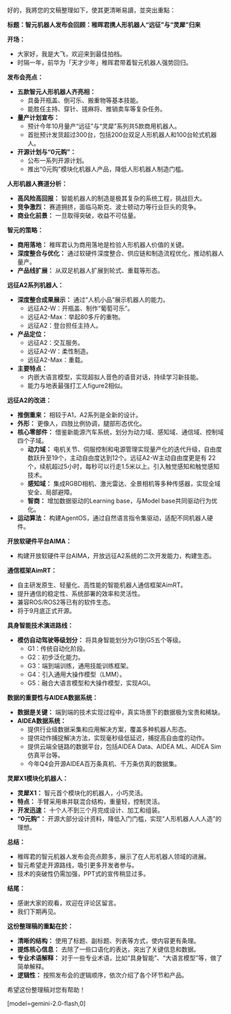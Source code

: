 好的，我將您的文稿整理如下，使其更清晰易讀，並突出重點：

**标题：智元机器人发布会回顾：稚晖君携人形机器人“远征”与“灵犀”归来**

**开场：**

*   大家好，我是大飞，欢迎来到最佳拍档。
*   时隔一年，前华为「天才少年」稚晖君带着智元机器人强势回归。

**发布会亮点：**

*   **五款智元人形机器人齐亮相：**
    *   具备开瓶盖、倒可乐、搬重物等基本技能。
    *   能胜任主持、穿针、搓麻将、推销卖车等复杂任务。
*   **量产计划宣布：**
    *   预计今年10月量产“远征”与“灵犀”系列共5款商用机器人。
    *   首批预计发货超过300台，包括200台双足人形机器人和100台轮式机器人。
*   **开源计划与“0元购”：**
    *   公布一系列开源计划。
    *   推出“0元购”模块化机器人产品，降低人形机器人制造门槛。

**人形机器人赛道分析：**

*   **高风险高回报：** 智能机器人的制造是极其复杂的系统工程，挑战巨大。
*   **竞争激烈：** 赛道拥挤，面临马斯克、波士顿动力等行业巨头的竞争。
*   **商业化前景：** 一旦取得突破，收益不可估量。

**智元的策略：**

*   **商用落地：** 稚晖君认为商用落地是检验人形机器人价值的关键。
*   **深度整合与优化：** 通过软硬件深度整合、供应链和制造流程优化，推动机器人量产。
*   **产品线扩展：** 从双足机器人扩展到轮式、重载等形态。

**远征A2系列机器人：**

*   **深度整合成果展示：** 通过“人机小品”展示机器人的能力。
    *   远征A2-W：开瓶盖、制作“葡萄可乐”。
    *   远征A2-Max：举起80多斤的重物。
    *   远征A2：登台担任主持人。
*   **产品定位：**
    *   远征A2：交互服务。
    *   远征A2-W：柔性制造。
    *   远征A2-Max：重载。
*   **主要特点：**
    *   内嵌大语言模型，实现超拟人音色的语音对话，持续学习新技能。
    *   能力与地表最强打工人figure2相似。

**远征A2的改进：**

*   **推倒重来：** 相较于A1，A2系列是全新的设计。
*   **外形：** 更像人，四肢比例协调，腿部形态优化。
*   **核心零部件：** 借鉴新能源汽车系统，划分为动力域、感知域、通信域、控制域四个子域。
    *   **动力域：** 电机关节、伺服控制和电源管理实现量产化的迭代升级，自由度数跃升至19个，主动自由度达到12个。远征A2-W主动自由度更是有 22个，续航超过5小时，每秒可以行走1.5米以上。引入触觉感知和触觉感知技术。
    *   **感知域：** 集成RGBD相机、激光雷达、全景相机等多种传感器，实现全域安全、局部避障。
    *   **智商：** 增加数据驱动的Learning base，与Model base共同驱动行为优化。
*   **运动算法：** 构建AgentOS，通过自然语言指令集驱动，适配不同机器人硬件。

**开放软硬件平台AIMA：**

*   构建开放软硬件平台AIMA，开放远征A2系统的二次开发能力，构建生态。

**通信框架AimRT：**

*   自主研发原生、轻量化、高性能的智能机器人通信框架AimRT。
*   提升通信的稳定性、系统部署的效率和灵活性。
*   兼容ROS/ROS2等已有的软件生态。
*   将于9月底正式开源。

**具身智能技术演进路线：**

*   **模仿自动驾驶等级划分：** 将具身智能划分为G1到G5五个等级。
    *   G1：传统自动化阶段。
    *   G2：初步泛化能力。
    *   G3：端到端训练，通用技能训练框架。
    *   G4：引入通用大操作模型（LMM）。
    *   G5：融合大语言模型和大操作模型，实现AGI。

**数据的重要性与AIDEA数据系统：**

*   **数据是关键：** 端到端的技术实现过程中，真实场景下的数据极为宝贵和稀缺。
*   **AIDEA数据系统：**
    *   提供行业级数据采集和应用解决方案，覆盖多种机器人形态。
    *   提供动作捕捉解决方法，实现毫秒级低延迟，捕捉高自由度的动作。
    *   提供云端全链路的数据平台，包括AIDEA Data、AIDEA ML、AIDEA Sim 仿真平台等。
    *   今年Q4会开源AIDEA百万条真机、千万条仿真的数据集。

**灵犀X1模块化机器人：**

*   **灵犀X1：** 智元首个模块化的机器人，小巧灵活。
*   **特点：** 手臂采用串并联混合结构，重量轻，控制灵活。
*   **开发迅速：** 十个人不到三个月完成设计、加工和组装。
*   **“0元购”：** 开源大部分设计资料，降低入门门槛，实现“人形机器人人人造”的理想。

**总结：**

*   稚晖君的智元机器人发布会亮点颇多，展示了在人形机器人领域的进展。
*   智元希望走开源路线，吸引更多开发者参与。
*   技术的突破性仍需加强，PPT式的宣传稍显过多。

**结尾：**

*   感谢大家的观看，欢迎在评论区留言。
*   我们下期再见。

**这份整理稿的重點在於：**

*   **清晰的结构：** 使用了标题、副标题、列表等方式，使内容更有条理。
*   **提炼核心信息：** 去除了一些口语化的表达，突出了关键信息和数据。
*   **专业术语解释：** 对于一些专业术语，比如“具身智能”、“大语言模型”等，做了简单解释。
*   **逻辑性：** 按照发布会的逻辑顺序，依次介绍了各个环节和产品。

希望这份整理稿对您有帮助！

[model=gemini-2.0-flash,0]
